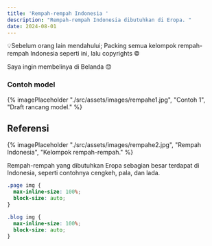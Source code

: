 ```yaml
---
title: 'Rempah-rempah Indonesia '
description: "Rempah-rempah Indonesia dibutuhkan di Eropa. "
date: 2024-08-01
---
```


💡Sebelum orang lain mendahului;
Packing semua kelompok rempah-rempah Indonesia seperti ini, lalu copyrights © 

Saya ingin membelinya di Belanda 😊

### Contoh model

{% imagePlaceholder "./src/assets/images/rempahe1.jpg", "Contoh 1", "Draft rancang model." %}

## Referensi

{% imagePlaceholder "./src/assets/images/rempahe2.jpg", "Rempah Indonesia", "Kelompok rempah-rempah." %}

Rempah-rempah yang dibutuhkan Eropa sebagian besar terdapat di Indonesia, seperti contohnya cengkeh, pala, dan lada.


```css
.page img {
  max-inline-size: 100%;
  block-size: auto;
}

.blog img {
  max-inline-size: 100%;
  block-size: auto;
}
```
